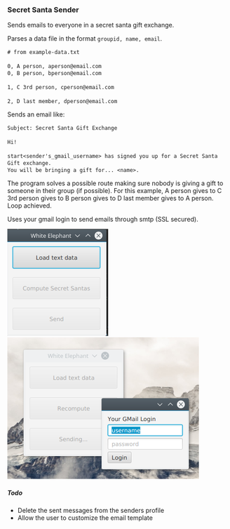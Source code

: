 ### Secret Santa Sender

Sends emails to everyone in a secret santa gift exchange.

Parses a data file in the format `groupid, name, email`.

```
# from example-data.txt

0, A person, aperson@email.com
0, B person, bperson@email.com

1, C 3rd person, cperson@email.com

2, D last member, dperson@email.com
```

Sends an email like: 

```
Subject: Secret Santa Gift Exchange

Hi!

start<sender's_gmail_username> has signed you up for a Secret Santa Gift exchange. 
You will be bringing a gift for... <name>. 

```


The program solves a possible route making sure nobody is giving a gift to 
someone in their group (if possible). For this example, A person gives to 
C 3rd person gives to B person gives to D last member gives to A person. 
Loop achieved. 

Uses your gmail login to send emails through smtp (SSL secured).

![First look at startup shows "Load text data", "Compute Secret Santas", and "Send" buttons](./res/init.png)
![After loading, computing, and sending, a popup asks you to fill in your gmail login info](./res/sending.png)

##### Todo

- Delete the sent messages from the senders profile
- Allow the user to customize the email template
